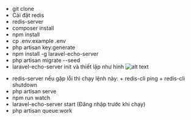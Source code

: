 - git clone 
- Cài đặt redis
- redis-server
- composer install
- npm install
- cp .env.example .env
- php artisan key:generate
- npm install -g laravel-echo-server
- php artisan migrate --seed
- laravel-echo-server init và thiết lập như hình
![alt text](https://images.viblo.asia/d5e28b10-7d75-454b-ade0-d91dfe406246.png)

<!-- Chạy ứng dụng, mỗi lệnh 1 terminal -->
- redis-server
    nếu gặp lỗi thì chạy lệnh này: 
        + redis-cli ping
        + redis-cli shutdown
- php artisan serve
- npm run watch
- laravel-echo-server start (Đăng nhập trước khi chạy)
- php artisan queue:work

